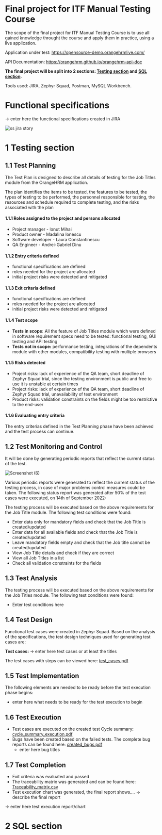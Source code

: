 # Final project for ITF Manual Testing Course

The scope of the final project for ITF Manual Testing Course is to use all gained knowledge throught the course and apply them in practice, using a live application. 

Application under test: https://opensource-demo.orangehrmlive.com/

API Documentation: https://orangehrm.github.io/orangehrm-api-doc

**The final project will be split into 2 sections: [Testing section](https://github.com/julai215/itf_final_project_example_and_portofolio/blob/main/Final%20Project/README.md#1-testing-section) and [SQL section](https://github.com/julai215/itf_final_project_example_and_portofolio/blob/main/Final%20Project/README.md#2-sql-section).**

Tools used: JIRA, Zephyr Squad, Postman, MySQL Workbench.

# Functional specifications

-> enter here the functional specifications created in JIRA


![ss jira story](https://user-images.githubusercontent.com/112575548/190161208-cadfb173-0609-424c-acc5-5857cff55473.png)



# 1 Testing section

## 1.1 Test Planning

The Test Plan is designed to describe all details of testing for the Job Titles module from the OrangeHRM application. 

The plan identifies the items to be tested, the features to be tested, the types of testing to be performed, the personnel responsible for testing, the resources and schedule required to complete testing, and the risks associated with the plan

#### 1.1.1 Roles assigned to the project and persons allocated

* Project manager - Ionut Mihai
* Product owner - Madalina Ionescu
* Software developer - Laura Constantinescu
* QA Engineer - Andrei-Gabriel Dinu


#### 1.1.2 Entry criteria defined

* functional specifications are defined
* roles needed for the project are allocated
* initial project risks were detected and mitigated



#### 1.1.3 Exit criteria defined

* functional specifications are defined
* roles needed for the project are allocated
* initial project risks were detected and mitigated

#### 1.1.4 Test scope

* __Tests in scope:__ All the feature of Job Titles module which were defined in software requirement specs need to be tested: functional testing, GUI testing and API testing
* __Tests not in scope:__ performance testing, integrations of the dependents module with other modules, compatibility testing with multiple browsers

#### 1.1.5 Risks detected

* Project risks: lack of experience of the QA team, short deadline of Zephyr Squad trial, since the testing environment is public and free to use it is unstable at certain times
* Project risks: lack of experience of the QA team, short deadline of Zephyr Squad trial, unavailability of test environment
* Product risks: validation constraints on the fields might be too restrictive to the end-user

#### 1.1.6 Evaluating entry criteria

The entry criterias defined in the Test Planning phase have been achieved and the test process can continue. 

## 1.2 Test Monitoring and Control

It will be done by generating periodic reports that reflect the current status of the test.

![Screenshot (6)](https://user-images.githubusercontent.com/112575548/190201461-2322c1a6-ba1a-486b-b3ca-0524daaa0aff.png)


Various periodic reports were generated to reflect the current status of the testing process, in case of major problems control measures could be taken. The following status report was generated after 50% of the test cases were executed, on 14th of September 2022:


The testing process will be executed based on the above requirements for the Job Title module. The following test conditions were found:

* Enter data only for mandatory fields and check that the Job Title is created/updated
* Enter data for all available fields and check that the Job Title is created/updated
* Leave mandatory fields empty and check that the Job title cannot be created/updated
* View Job Title details and check if they are correct
* View all Job Titles in a list
* Check all validation constraints for the fields

## 1.3 Test Analysis

The testing process will be executed based on the above requirements for the Job Titles module. The following test conditions were found:
 * Enter test conditions here

## 1.4 Test Design

Functional test cases were created in Zephyr Squad. Based on the analysis of the specifications, the test design techniques used for generating test cases 
are:

**Test cases:**
-> enter here test cases or at least the titles


The test cases with steps can be viewed here: [test_cases.pdf]()

## 1.5 Test Implementation

The following elements are needed to be ready before the test execution phase begins:

* enter here what needs to be ready for the test execution to begin

## 1.6 Test Execution

* Test cases are executed on the created test Cycle summary: [cycle_summary_execution.pdf]()
* Bugs have been created based on the failed tests. The complete bug reports can be found here: [created_bugs.pdf]()
    *  enter here bug titles


## 1.7 Test Completion

* Exit criteria was evaluated and passed
* The traceability matrix was generated and can be found here: [Traceability_matrix.csv]()
* Test execution chart was generated, the final report shows.... -> describe the final report

-> enter here test execution report/chart

# 2 SQL section

